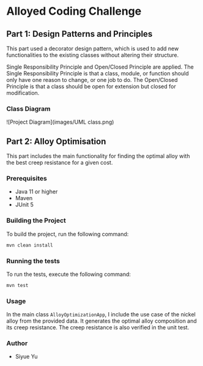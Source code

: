 # Alloyed Coding Challenge

## Part 1: Design Patterns and Principles

This part used a decorator design pattern, which is used to add new functionalities to the existing classes without altering their structure. 

Single Responsibility Principle and Open/Closed Principle are applied. The Single Responsibility Principle is that a class, module, or function should only have one reason to change, or one job to do. The Open/Closed Principle is that a class should be open for extension but closed for modification.

### Class Diagram
![Project Diagram](images/UML class.png)
## Part 2: Alloy Optimisation

This part includes the main functionality for finding the optimal alloy with the best creep resistance for a given cost.

### Prerequisites

- Java 11 or higher
- Maven
- JUnit 5

### Building the Project

To build the project, run the following command:

```sh
mvn clean install
```

### Running the tests

To run the tests, execute the following command:

```sh
mvn test
```

### Usage

In the main class `AlloyOptimizationApp`, I include the use case of the nickel alloy from the provided data. It generates the optimal alloy composition and its creep resistance. The creep resistance is also verified in the unit test.

### Author

- Siyue Yu
